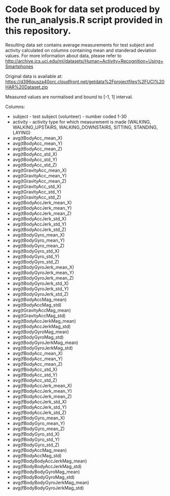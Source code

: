 # Code Book for data set produced by the run_analysis.R script provided in this repository.

Resulting data set contains average measurements for test subject and activity calculated on columns containing mean and standerad deviation values. For more information about data, please refer to http://archive.ics.uci.edu/ml/datasets/Human+Activity+Recognition+Using+Smartphones

Original data is available at: https://d396qusza40orc.cloudfront.net/getdata%2Fprojectfiles%2FUCI%20HAR%20Dataset.zip

Measured values are normalised and bound to [-1, 1] interval.

Columns:
* subject - test subject (volunteer) - number coded 1-30
* activity - activity type for which measurement is made (WALKING, WALKING_UPSTAIRS, WALKING_DOWNSTAIRS, SITTING, STANDING, LAYING)
* avg(tBodyAcc_mean_X)
* avg(tBodyAcc_mean_Y)
* avg(tBodyAcc_mean_Z)
* avg(tBodyAcc_std_X)
* avg(tBodyAcc_std_Y)
* avg(tBodyAcc_std_Z)
* avg(tGravityAcc_mean_X)
* avg(tGravityAcc_mean_Y)
* avg(tGravityAcc_mean_Z)
* avg(tGravityAcc_std_X)
* avg(tGravityAcc_std_Y)
* avg(tGravityAcc_std_Z)
* avg(tBodyAccJerk_mean_X)
* avg(tBodyAccJerk_mean_Y)
* avg(tBodyAccJerk_mean_Z)
* avg(tBodyAccJerk_std_X)
* avg(tBodyAccJerk_std_Y)
* avg(tBodyAccJerk_std_Z)
* avg(tBodyGyro_mean_X)
* avg(tBodyGyro_mean_Y)
* avg(tBodyGyro_mean_Z)
* avg(tBodyGyro_std_X)
* avg(tBodyGyro_std_Y)
* avg(tBodyGyro_std_Z)
* avg(tBodyGyroJerk_mean_X)
* avg(tBodyGyroJerk_mean_Y)
* avg(tBodyGyroJerk_mean_Z)
* avg(tBodyGyroJerk_std_X)
* avg(tBodyGyroJerk_std_Y)
* avg(tBodyGyroJerk_std_Z)
* avg(tBodyAccMag_mean)
* avg(tBodyAccMag_std)
* avg(tGravityAccMag_mean)
* avg(tGravityAccMag_std)
* avg(tBodyAccJerkMag_mean)
* avg(tBodyAccJerkMag_std)
* avg(tBodyGyroMag_mean)
* avg(tBodyGyroMag_std)
* avg(tBodyGyroJerkMag_mean)
* avg(tBodyGyroJerkMag_std)
* avg(fBodyAcc_mean_X)
* avg(fBodyAcc_mean_Y)
* avg(fBodyAcc_mean_Z)
* avg(fBodyAcc_std_X)
* avg(fBodyAcc_std_Y)
* avg(fBodyAcc_std_Z)
* avg(fBodyAccJerk_mean_X)
* avg(fBodyAccJerk_mean_Y)
* avg(fBodyAccJerk_mean_Z)
* avg(fBodyAccJerk_std_X)
* avg(fBodyAccJerk_std_Y)
* avg(fBodyAccJerk_std_Z)
* avg(fBodyGyro_mean_X)
* avg(fBodyGyro_mean_Y)
* avg(fBodyGyro_mean_Z)
* avg(fBodyGyro_std_X)
* avg(fBodyGyro_std_Y)
* avg(fBodyGyro_std_Z)
* avg(fBodyAccMag_mean)
* avg(fBodyAccMag_std)
* avg(fBodyBodyAccJerkMag_mean)
* avg(fBodyBodyAccJerkMag_std)
* avg(fBodyBodyGyroMag_mean)
* avg(fBodyBodyGyroMag_std)
* avg(fBodyBodyGyroJerkMag_mean)
* avg(fBodyBodyGyroJerkMag_std)
